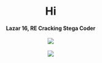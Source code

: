 <h1 align="center">Hi</h1>
<p align="center">
  <b>Lazar 16, RE Cracking Stega Coder</b>
  <br></br>
  <img src="https://cdn.discordapp.com/attachments/851138629899255808/855760054471884801/2d5d9cda8f9c654858c3dad6ecf79063.gif">
  <br></br>
  <img src="https://discord.c99.nl/widget/theme-4/843806987778654219.png">
